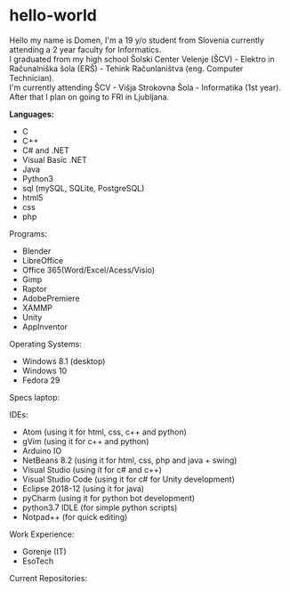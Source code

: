 # hello-world
Hello my name is Domen, I'm a 19 y/o student from Slovenia currently attending a 2 year faculty for Informatics. <br/>
I graduated from my high school Šolski Center Velenje (ŠCV) - Elektro in Računalniška šola (ERŠ) - Tehink Računlaništva (eng. Computer Technician). <br/>
I'm currently attending ŠCV - Višja Strokovna Šola - Informatika (1st year). <br/>
After that I plan on going to FRI in Ljubljana.

<b>Languages:</b>
- C
- C++
- C# and .NET
- Visual Basic .NET
- Java
- Python3
- sql (mySQL, SQLite, PostgreSQL)
- html5
- css
- php

Programs:
- Blender
- LibreOffice
- Office 365(Word/Excel/Acess/Visio)
- Gimp
- Raptor
- AdobePremiere
- XAMMP
- Unity
- AppInventor

Operating Systems:
- Windows 8.1 (desktop)
- Windows 10
- Fedora 29

Specs laptop:

IDEs:
- Atom (using it for html, css, c++ and python)
- gVim (using it for c++ and python)
- Arduino IO
- NetBeans 8.2 (using it for html, css, php and java + swing)
- Visual Studio (using it for c# and c++)
- Visual Studio Code (using it for c# for Unity development)
- Eclipse 2018-12 (using it for java)
- pyCharm (using it for python bot development)
- python3.7 IDLE (for simple python scripts)
- Notpad++ (for quick editing)

Work Experience:
- Gorenje (IT)
- EsoTech

Current Repositories:
